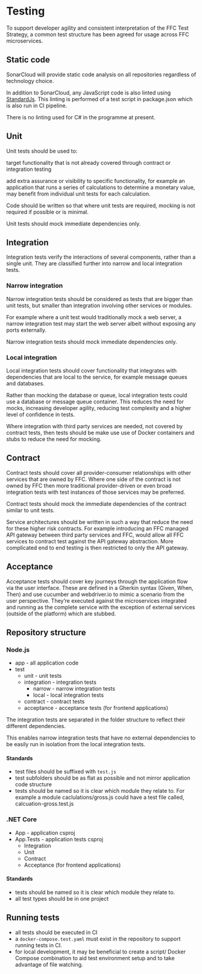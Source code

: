 # Testing

To support developer agility and consistent interpretation of the FFC Test Strategy, a common test structure has been agreed for usage across FFC microservices.

## Static code

SonarCloud will provide static code analysis on all repositories regardless of technology choice.  

In addition to SonarCloud, any JavaScript code is also linted using [StandardJs](https://standardjs.com/).  This linting is performed of a test script in package.json which is also run in CI pipeline.

There is no linting used for C# in the programme at present.

## Unit

Unit tests should be used to: 

target functionality that is not already covered through contract or integration testing

add extra assurance or visibility to specific functionality, for example an application that runs a series of calculations to determine a monetary value, may benefit from individual unit tests for each calculation.

Code should be written so that where unit tests are required, mocking is not required if possible or is minimal.

Unit tests should mock immediate dependencies only.

## Integration

Integration tests verify the interactions of several components, rather than a single unit. They are classified further into narrow and local integration tests. 

### Narrow integration

Narrow integration tests should be considered as tests that are bigger than unit tests, but smaller than integration involving other services or modules.

For example where a unit test would traditionally mock a web server, a narrow integration test may start the web server albeit without exposing any ports externally.

Narrow integration tests should mock immediate dependencies only.

### Local integration

Local integration tests should cover functionality that integrates with dependencies that are local to the service, for example message queues and databases.

Rather than mocking the database or queue, local integration tests could use a database or message queue container.  This reduces the need for mocks, increasing developer agility, reducing test complexity and a higher level of confidence in tests.

Where integration with third party services are needed, not covered by contract tests, then tests should be make use use of Docker containers and stubs to reduce the need for mocking.

## Contract

Contract tests should cover all provider-consumer relationships with other services that are owned by FFC.  Where one side of the contract is not owned by FFC then more traditional provider-driven or even broad integration tests with test instances of those services may be preferred.  

Contract tests should mock the immediate dependencies of the contract similar to unit tests. 

Service architectures should be written in such a way that reduce the need for these higher risk contracts.  For example introducing an FFC managed API gateway between third party services and FFC, would allow all FFC services to contract test against the API gateway abstraction.  More complicated end to end testing is then restricted to only the API gateway.

## Acceptance

Acceptance tests should cover key journeys through the application flow via the user interface. These are  defined in a Gherkin syntax (Given, When, Then) and use cucumber and webdriver.io to mimic a scenario from the user perspective. They’re executed against the microservices integrated and running as the complete service with the exception of external services (outside of the platform) which are stubbed.

## Repository structure
### Node.js

- app - all application code
- test
  - unit - unit tests
  - integration - integration tests
    - narrow - narrow integration tests
    - local - local integration tests
  - contract - contract tests
  - acceptance - acceptance tests (for frontend applications)

The integration tests are separated in the folder structure to reflect their different dependencies. 

This enables narrow integration tests that have no external dependencies to be easily run in isolation from the local integration tests.

#### Standards

- test files should be suffixed with `test.js` 
- test subfolders should be as flat as possible and not mirror application code structure
- tests should be named so it is clear which module they relate to.  For example a module caclulations/gross.js could have a test file called, calcuation-gross.test.js

### .NET Core

- App - application csproj
- App.Tests - application tests csproj
  - Integration
  - Unit
  - Contract
  - Acceptance (for frontend applications)

#### Standards

- tests should be named so it is clear which module they relate to.
- all test types should be in one project

## Running tests

- all tests should be executed in CI
- a `docker-compose.test.yaml` must exist in the repository to support running tests in CI.
- for local development, it may be beneficial to create a script/ Docker Compose combination to aid test environment setup and to take advantage of file watching.
